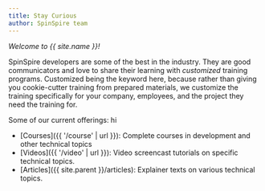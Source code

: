 ```yaml
---
title: Stay Curious
author: SpinSpire team
---
```


*Welcome to {{ site.name }}!*

SpinSpire developers are some of the best in the industry. They are good communicators and love to share their learning with *customized* training programs. Customized being the keyword here, because rather than giving you cookie-cutter training from prepared materials, we customize the training specifically for your company, employees, and the project they need the training for.

Some of our current offerings:
hi

- [Courses]({{ '/course' | url }}): Complete courses in development and other technical topics
- [Videos]({{ '/video' | url }}): Video screencast tutorials on specific technical topics.
- [Articles]({{ site.parent }}/articles): Explainer texts on various technical topics.